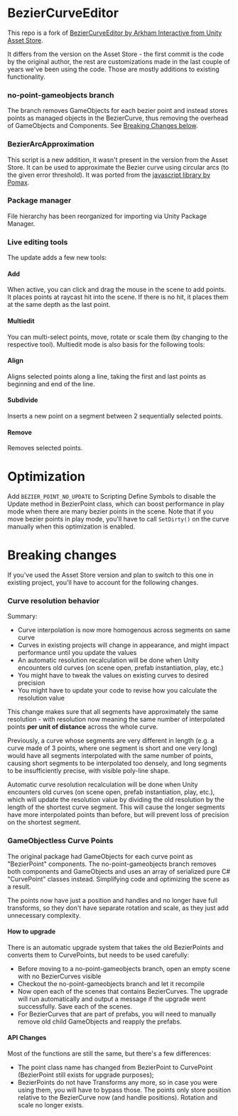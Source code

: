# BezierCurveEditor

This repo is a fork of [BezierCurveEditor by Arkham Interactive from Unity Asset Store](https://assetstore.unity.com/packages/tools/bezier-curve-editor-11278).

It differs from the version on the Asset Store - the first commit is the code by the original author, the rest are customizations made in the last couple of years we've been using the code. Those are mostly additions to existing functionality.

### no-point-gameobjects branch

The branch removes GameObjects for each bezier point and instead stores points as managed objects in the BezierCurve, thus removing the overhead of GameObjects and Components. See [Breaking Changes below](#GameObjectless-Curve-Points).

### BezierArcApproximation

This script is a new addition, it wasn't present in the version from the Asset Store. It can be used to approximate the Bezier curve using circular arcs (to the given error threshold). It was ported from the [javascript library by Pomax](http://pomax.github.io/bezierinfo).

### Package manager

File hierarchy has been reorganized for importing via Unity Package Manager.

### Live editing tools

The update adds a few new tools:

#### Add

When active, you can click and drag the mouse in the scene to add points. It places points at raycast hit into the scene. If there is no hit, it places them at the same depth as the last point.

#### Multiedit

You can multi-select points, move, rotate or scale them (by changing to the respective tool). Multiedit mode is also basis for the following tools:

#### Align

Aligns selected points along a line, taking the first and last points as beginning and end of the line.

#### Subdivide

Inserts a new point on a segment between 2 sequentially selected points.

#### Remove

Removes selected points.

# Optimization

Add `BEZIER_POINT_NO_UPDATE` to Scripting Define Symbols to disable the Update method in BezierPoint class, which can boost performance in play mode when there are many bezier points in the scene. Note that if you move bezier points in play mode, you'll have to call `SetDirty()` on the curve manually when this optimization is enabled.


# Breaking changes

If you've used the Asset Store version and plan to switch to this one in existing project, you'll have to account for the following changes.

### Curve resolution behavior

Summary:

* Curve interpolation is now more homogenous across segments on same curve
* Curves in existing projects will change in appearance, and might impact performance until you update the values
* An automatic resolution recalculation will be done when Unity encounters old curves (on scene open, prefab instantiation, play, etc.)
* You might have to tweak the values on existing curves to desired precision
* You might have to update your code to revise how you calculate the resolution value

This change makes sure that all segments have approximately the same resolution - with resolution now meaning the same number of interpolated points **per unit of distance** across the whole curve.

Previously, a curve whose segments are very different in length (e.g. a curve made of 3 points, where one segment is short and one very long) would have all segments interpolated with the same number of points, causing short segments to be interpolated too densely, and long segments to be insufficiently precise, with visible poly-line shape.

Automatic curve resolution recalculation will be done when Unity encounters old curves (on scene open, prefab instantiation, play, etc.), which will update the resolution value by dividing the old resolution by the length of the shortest curve segment. This will cause the longer segments have more interpolated points than before, but will prevent loss of precision on the shortest segment.

### GameObjectless Curve Points

The original package had GameObjects for each curve point as "BezierPoint" components. The no-point-gameobjects branch removes both components and GameObjects and uses an array of serialized pure C# "CurvePoint" classes instead. Simplifying code and optimizing the scene as a result.

The points now have just a position and handles and no longer have full transforms, so they don't have separate rotation and scale, as they just add unnecessary complexity.

#### How to upgrade

There is an automatic upgrade system that takes the old BezierPoints and converts them to CurvePoints, but needs to be used carefully:
* Before moving to a no-point-gameobjects branch, open an empty scene with no BezierCurves visible
* Checkout the no-point-gameobjects branch and let it recompile
* Now open each of the scenes that contains BezierCurves. The upgrade will run automatically and output a message if the upgrade went successfully. Save each of the scenes.
* For BezierCurves that are part of prefabs, you will need to manually remove old child GameObjects and reapply the prefabs.

#### API Changes

Most of the functions are still the same, but there's a few differences:
* The point class name has changed from BezierPoint to CurvePoint (BezierPoint still exists for upgrade purposes);
* BezierPoints do not have Transforms any more, so in case you were using them, you will have to bypass those. The points only store position relative to the BezierCurve now (and handle positions). Rotation and scale no longer exists.